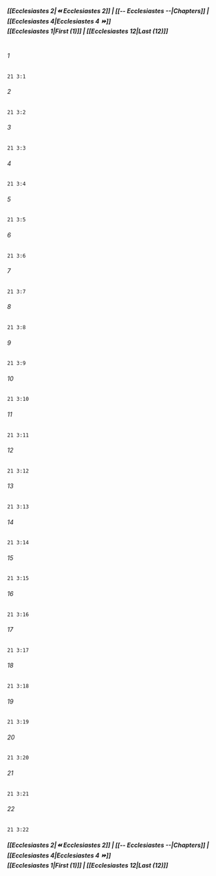 
##### **[[Ecclesiastes 2|⏪ Ecclesiastes 2]] | [[-- Ecclesiastes --|Chapters]] | [[Ecclesiastes 4|Ecclesiastes 4 ⏩]]**<br>**[[Ecclesiastes 1|First (1)]] | [[Ecclesiastes 12|Last (12)]]**<br><br>

###### 1
``` verse
21 3:1
```
###### 2
``` verse
21 3:2
```
###### 3
``` verse
21 3:3
```
###### 4
``` verse
21 3:4
```
###### 5
``` verse
21 3:5
```
###### 6
``` verse
21 3:6
```
###### 7
``` verse
21 3:7
```
###### 8
``` verse
21 3:8
```
###### 9
``` verse
21 3:9
```
###### 10
``` verse
21 3:10
```
###### 11
``` verse
21 3:11
```
###### 12
``` verse
21 3:12
```
###### 13
``` verse
21 3:13
```
###### 14
``` verse
21 3:14
```
###### 15
``` verse
21 3:15
```
###### 16
``` verse
21 3:16
```
###### 17
``` verse
21 3:17
```
###### 18
``` verse
21 3:18
```
###### 19
``` verse
21 3:19
```
###### 20
``` verse
21 3:20
```
###### 21
``` verse
21 3:21
```
###### 22
``` verse
21 3:22
```

##### **[[Ecclesiastes 2|⏪ Ecclesiastes 2]] | [[-- Ecclesiastes --|Chapters]] | [[Ecclesiastes 4|Ecclesiastes 4 ⏩]]**<br>**[[Ecclesiastes 1|First (1)]] | [[Ecclesiastes 12|Last (12)]]**
